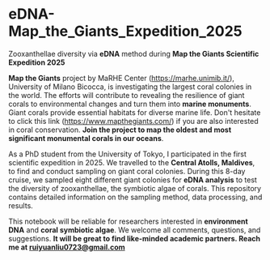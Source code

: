 # eDNA-Map_the_Giants_Expedition_2025
Zooxanthellae diversity via **eDNA** method during **Map the Giants Scientific Expedition 2025**  

**Map the Giants** project by MaRHE Center (https://marhe.unimib.it/), University of Milano Bicocca, is investigating the largest coral colonies in the world. The efforts will contribute to revealing the resilience of giant corals to environmental changes and turn them into **marine monuments**. Giant corals provide essential habitats for diverse marine life. Don't hesitate to click this link (https://www.mapthegiants.com/) if you are also interested in coral conservation. **Join the project to map the oldest and most significant monumental corals in our oceans**.  
  
As a PhD student from the University of Tokyo, I participated in the first scientific expedition in 2025. We travelled to the **Central Atolls, Maldives**, to find and conduct sampling on giant coral colonies. During this 8-day cruise, we sampled eight different giant colonies for **eDNA analysis** to test the diversity of zooxanthellae, the symbiotic algae of corals. This repository contains detailed information on the sampling method, data processing, and results.  
  
This notebook will be reliable for researchers interested in **environment DNA** and **coral symbiotic algae**. We welcome all comments, questions, and suggestions. **It will be great to find like-minded academic partners. Reach me at ruiyuanliu0723@gmail.com**
  
